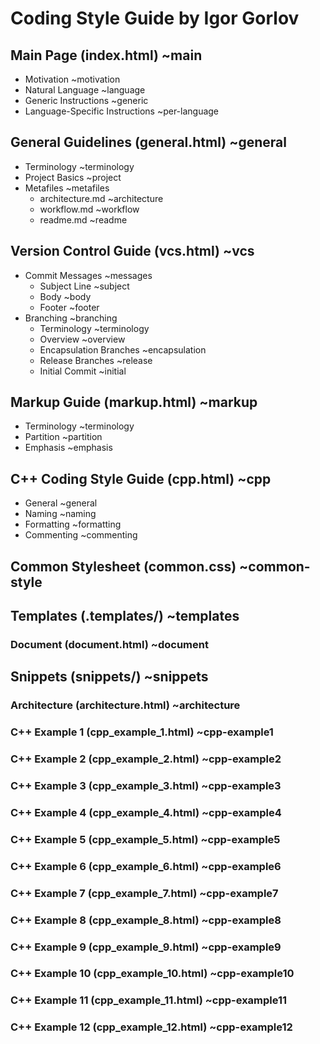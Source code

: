 # Coding Style Guide by Igor Gorlov

## Main Page (index.html) ~main

* Motivation ~motivation
* Natural Language ~language
* Generic Instructions ~generic
* Language-Specific Instructions ~per-language

## General Guidelines (general.html) ~general

* Terminology ~terminology
* Project Basics ~project
* Metafiles ~metafiles
  * architecture.md ~architecture
  * workflow.md ~workflow
  * readme.md ~readme

## Version Control Guide (vcs.html) ~vcs

* Commit Messages ~messages
  * Subject Line ~subject
  * Body ~body
  * Footer ~footer
* Branching ~branching
  * Terminology ~terminology
  * Overview ~overview
  * Encapsulation Branches ~encapsulation
  * Release Branches ~release
  * Initial Commit ~initial

## Markup Guide (markup.html) ~markup

* Terminology ~terminology
* Partition ~partition
* Emphasis ~emphasis

## C++ Coding Style Guide (cpp.html) ~cpp

* General ~general
* Naming ~naming
* Formatting ~formatting
* Commenting ~commenting

## Common Stylesheet (common.css) ~common-style

## Templates (.templates/) ~templates

### Document (document.html) ~document

## Snippets (snippets/) ~snippets

### Architecture (architecture.html) ~architecture

### C++ Example 1 (cpp_example_1.html) ~cpp-example1

### C++ Example 2 (cpp_example_2.html) ~cpp-example2

### C++ Example 3 (cpp_example_3.html) ~cpp-example3

### C++ Example 4 (cpp_example_4.html) ~cpp-example4

### C++ Example 5 (cpp_example_5.html) ~cpp-example5

### C++ Example 6 (cpp_example_6.html) ~cpp-example6

### C++ Example 7 (cpp_example_7.html) ~cpp-example7

### C++ Example 8 (cpp_example_8.html) ~cpp-example8

### C++ Example 9 (cpp_example_9.html) ~cpp-example9

### C++ Example 10 (cpp_example_10.html) ~cpp-example10

### C++ Example 11 (cpp_example_11.html) ~cpp-example11

### C++ Example 12 (cpp_example_12.html) ~cpp-example12
